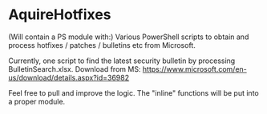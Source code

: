 # AquireHotfixes
(Will contain a PS module with:) Various PowerShell scripts to obtain and process hotfixes / patches / bulletins etc from Microsoft.

Currently, one script to find the latest security bulletin by processing BulletinSearch.xlsx. Download from MS: https://www.microsoft.com/en-us/download/details.aspx?id=36982 

Feel free to pull and improve the logic. The "inline" functions will be put into a proper module.
